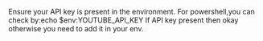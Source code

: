 Ensure your API key is present in the environment.
For powershell,you can check by:echo $env:YOUTUBE_API_KEY
If API key present then okay otherwise you need to add it in your env.
